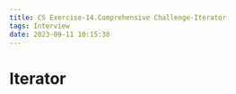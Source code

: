 ```yaml
---
title: CS Exercise-14.Comprehensive Challenge-Iterator
tags: Interview
date: 2023-09-11 10:15:38
---
```


# Iterator
